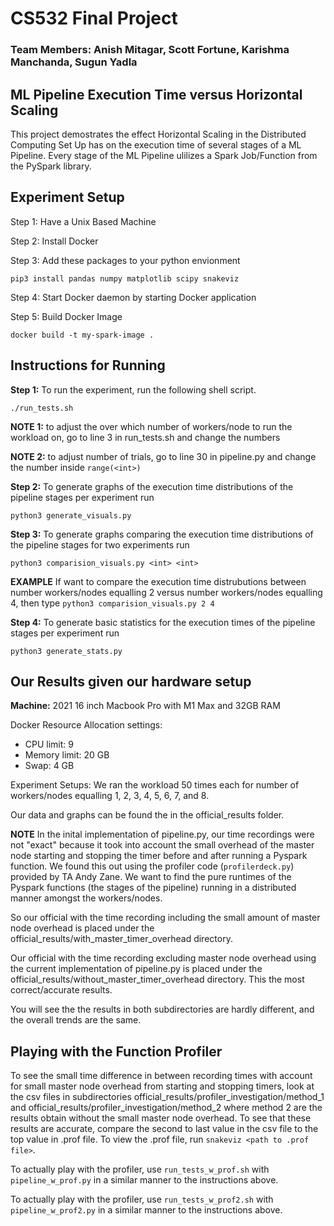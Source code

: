 # CS532 Final Project

### Team Members: Anish Mitagar, Scott Fortune, Karishma Manchanda, Sugun Yadla

## ML Pipeline Execution Time versus Horizontal Scaling

This project demostrates the effect Horizontal Scaling in the Distributed Computing Set Up has on the execution time of several stages of a ML Pipeline. Every stage of the ML Pipeline ulilizes a Spark Job/Function from the PySpark library.

## Experiment Setup

Step 1: Have a Unix Based Machine

Step 2: Install Docker

Step 3: Add these packages to your python envionment
```
pip3 install pandas numpy matplotlib scipy snakeviz 
```

Step 4: Start Docker daemon by starting Docker application

Step 5: Build Docker Image
```
docker build -t my-spark-image .     
```

## Instructions for Running 

**Step 1:** To run the experiment, run the following shell script.

```
./run_tests.sh
```
**NOTE 1:** to adjust the over which number of workers/node to run the workload on, go to line 3 in run_tests.sh and change the numbers

**NOTE 2:** to adjust number of trials, go to line 30 in pipeline.py and change the number inside ```range(<int>)```

**Step 2:** To generate graphs of the execution time distributions of the pipeline stages per experiment run

```
python3 generate_visuals.py
```

**Step 3:** To generate graphs comparing the execution time distributions of the pipeline stages for two experiments run

```
python3 comparision_visuals.py <int> <int>
```

**EXAMPLE** If want to compare the execution time distrubutions between number workers/nodes equalling 2 versus number workers/nodes equalling 4, then type ```python3 comparision_visuals.py 2 4```


**Step 4:** To generate basic statistics for the execution times of the pipeline stages per experiment run

```
python3 generate_stats.py
```

## Our Results given our hardware setup

**Machine:** 2021 16 inch Macbook Pro with M1 Max and 32GB RAM

Docker Resource Allocation settings:
* CPU limit: 9
* Memory limit: 20 GB
* Swap: 4 GB

Experiment Setups: We ran the workload 50 times each for number of workers/nodes equalling 1, 2, 3, 4, 5, 6, 7, and 8.

Our data and graphs can be found the in the official_results folder.

**NOTE** In the inital implementation of pipeline.py, our time recordings were not "exact" because it took into account the small overhead of the master node starting and stopping the timer before and after running a Pyspark function. We found this out using the profiler code (```profilerdeck.py```) provided by TA Andy Zane. We want to find the pure runtimes of the Pyspark functions (the stages of the pipeline) running in a distributed manner amongst the workers/nodes.

So our official with the time recording including the small amount of master node overhead is placed under the official_results/with_master_timer_overhead directory.

Our official with the time recording excluding master node overhead using the current implementation of pipeline.py is placed under the official_results/without_master_timer_overhead directory. This the most correct/accurate results.

You will see the the results in both subdirectories are hardly different, and the overall trends are the same.

## Playing with the Function Profiler
To see the small time difference in between recording times with account for small master node overhead from starting and stopping timers, look at the csv files in subdirectories official_results/profiler_investigation/method_1 and official_results/profiler_investigation/method_2 where method 2 are the results obtain without the small master node overhead. To see that these results are accurate, compare the second to last value in the csv file to the top value in .prof file. To view the .prof file, run ```snakeviz <path to .prof file>```.

To actually play with the profiler, use ```run_tests_w_prof.sh``` with ```pipeline_w_prof.py``` in a similar manner to the instructions above.

To actually play with the profiler, use ```run_tests_w_prof2.sh``` with ```pipeline_w_prof2.py``` in a similar manner to the instructions above.